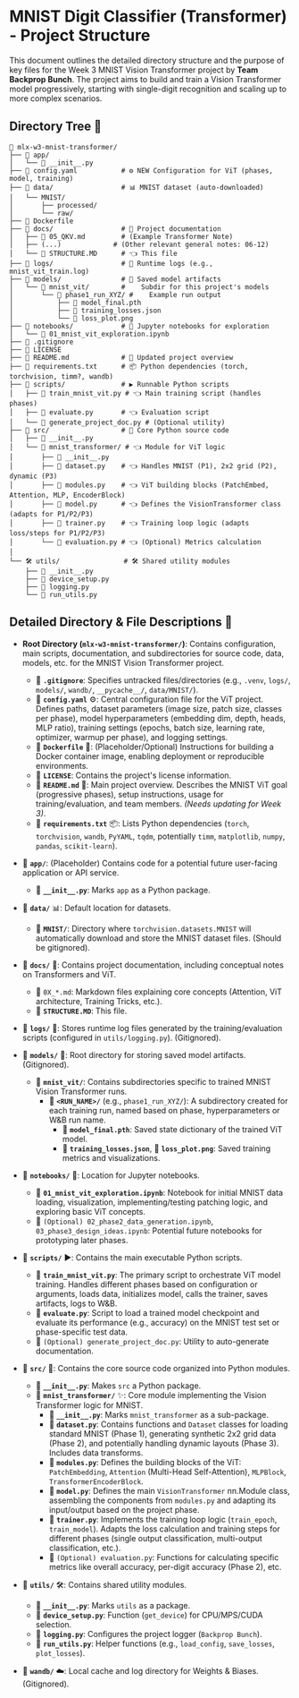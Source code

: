 # MNIST Digit Classifier (Transformer) - Project Structure

This document outlines the detailed directory structure and the purpose of key files for the Week 3 MNIST Vision Transformer project by **Team Backprop Bunch**. The project aims to build and train a Vision Transformer model progressively, starting with single-digit recognition and scaling up to more complex scenarios.

## Directory Tree 🌳

```
📁 mlx-w3-mnist-transformer/
├── 📁 app/
│   └── 📄 __init__.py
├── 📄 config.yaml           # ⚙️ NEW Configuration for ViT (phases, model, training)
├── 📁 data/                 # 📊 MNIST dataset (auto-downloaded)
│   └── MNIST/
│       ├── processed/
│       └── raw/
├── 🐳 Dockerfile
├── 📁 docs/                 # 📄 Project documentation
│   ├── 📄 05_QKV.md         # (Example Transformer Note)
│   ├── (...)             # (Other relevant general notes: 06-12)
│   └── 📄 STRUCTURE.MD      # 👈 This file
├── 📁 logs/                 # 📝 Runtime logs (e.g., mnist_vit_train.log)
├── 📁 models/               # 🧠 Saved model artifacts
│   └── 📁 mnist_vit/        #    Subdir for this project's models
│       └── 📁 phase1_run_XYZ/ #    Example run output
│           ├── 📄 model_final.pth
│           ├── 📄 training_losses.json
│           └── 📄 loss_plot.png
├── 📁 notebooks/            # 📓 Jupyter notebooks for exploration
│   └── 📄 01_mnist_vit_exploration.ipynb
├── 📄 .gitignore
├── 📄 LICENSE
├── 📄 README.md             # 👋 Updated project overview
├── 📄 requirements.txt      # 📦 Python dependencies (torch, torchvision, timm?, wandb)
├── 📁 scripts/              # ▶️ Runnable Python scripts
│   ├── 📄 train_mnist_vit.py # 👈 Main training script (handles phases)
│   ├── 📄 evaluate.py       # 👈 Evaluation script
│   └── 📄 generate_project_doc.py # (Optional utility)
├── 🐍 src/                  # 🐍 Core Python source code
│   ├── 📄 __init__.py
│   └── 📁 mnist_transformer/ # 👈 Module for ViT logic
│       ├── 📄 __init__.py
│       ├── 📄 dataset.py    # 👈 Handles MNIST (P1), 2x2 grid (P2), dynamic (P3)
│       ├── 📄 modules.py    # 👈 ViT building blocks (PatchEmbed, Attention, MLP, EncoderBlock)
│       ├── 📄 model.py      # 👈 Defines the VisionTransformer class (adapts for P1/P2/P3)
│       ├── 📄 trainer.py    # 👈 Training loop logic (adapts loss/steps for P1/P2/P3)
│       └── 📄 evaluation.py # 👈 (Optional) Metrics calculation
│
└── 🛠️ utils/                # 🛠️ Shared utility modules
    ├── 📄 __init__.py
    ├── 📄 device_setup.py
    ├── 📄 logging.py
    └── 📄 run_utils.py
```

## Detailed Directory & File Descriptions 📜

*   **Root Directory (`mlx-w3-mnist-transformer/`)**: Contains configuration, main scripts, documentation, and subdirectories for source code, data, models, etc. for the MNIST Vision Transformer project.
    *   📄 **`.gitignore`**: Specifies untracked files/directories (e.g., `.venv`, `logs/`, `models/`, `wandb/`, `__pycache__/`, `data/MNIST/`).
    *   📄 **`config.yaml`** ⚙️: Central configuration file for the ViT project. Defines paths, dataset parameters (image size, patch size, classes per phase), model hyperparameters (embedding dim, depth, heads, MLP ratio), training settings (epochs, batch size, learning rate, optimizer, warmup per phase), and logging settings.
    *   📄 **`Dockerfile`** 🐳: (Placeholder/Optional) Instructions for building a Docker container image, enabling deployment or reproducible environments.
    *   📄 **`LICENSE`**: Contains the project's license information.
    *   📄 **`README.md`** 👋: Main project overview. Describes the MNIST ViT goal (progressive phases), setup instructions, usage for training/evaluation, and team members. *(Needs updating for Week 3)*.
    *   📄 **`requirements.txt`** 📦: Lists Python dependencies (`torch`, `torchvision`, `wandb`, `PyYAML`, `tqdm`, potentially `timm`, `matplotlib`, `numpy`, `pandas`, `scikit-learn`).

*   📁 **`app/`**: (Placeholder) Contains code for a potential future user-facing application or API service.
    *   📄 **`__init__.py`**: Marks `app` as a Python package.

*   📁 **`data/`** 📊: Default location for datasets.
    *   📁 **`MNIST/`**: Directory where `torchvision.datasets.MNIST` will automatically download and store the MNIST dataset files. (Should be gitignored).

*   📁 **`docs/`** 📄: Contains project documentation, including conceptual notes on Transformers and ViT.
    *   📄 `0X_*.md`: Markdown files explaining core concepts (Attention, ViT architecture, Training Tricks, etc.).
    *   📄 **`STRUCTURE.MD`**: This file.

*   📁 **`logs/`** 📝: Stores runtime log files generated by the training/evaluation scripts (configured in `utils/logging.py`). (Gitignored).

*   📁 **`models/`** 🧠: Root directory for storing saved model artifacts. (Gitignored).
    *   📁 **`mnist_vit/`**: Contains subdirectories specific to trained MNIST Vision Transformer runs.
        *   📁 **`<RUN_NAME>/`** (e.g., `phase1_run_XYZ/`): A subdirectory created for each training run, named based on phase, hyperparameters or W&B run name.
            *   📄 **`model_final.pth`**: Saved state dictionary of the trained ViT model.
            *   📄 **`training_losses.json`**, 📄 **`loss_plot.png`**: Saved training metrics and visualizations.

*   📁 **`notebooks/`** 📓: Location for Jupyter notebooks.
    *   📄 **`01_mnist_vit_exploration.ipynb`**: Notebook for initial MNIST data loading, visualization, implementing/testing patching logic, and exploring basic ViT concepts.
    *   📄 `(Optional) 02_phase2_data_generation.ipynb`, `03_phase3_design_ideas.ipynb`: Potential future notebooks for prototyping later phases.

*   📁 **`scripts/`** ▶️: Contains the main executable Python scripts.
    *   📄 **`train_mnist_vit.py`**: The primary script to orchestrate ViT model training. Handles different phases based on configuration or arguments, loads data, initializes model, calls the trainer, saves artifacts, logs to W&B.
    *   📄 **`evaluate.py`**: Script to load a trained model checkpoint and evaluate its performance (e.g., accuracy) on the MNIST test set or phase-specific test data.
    *   📄 `(Optional) generate_project_doc.py`: Utility to auto-generate documentation.

*   📁 **`src/`** 🐍: Contains the core source code organized into Python modules.
    *   📄 **`__init__.py`**: Makes `src` a Python package.
    *   📁 **`mnist_transformer/`** ✨: Core module implementing the Vision Transformer logic for MNIST.
        *   📄 **`__init__.py`**: Marks `mnist_transformer` as a sub-package.
        *   📄 **`dataset.py`**: Contains functions and `Dataset` classes for loading standard MNIST (Phase 1), generating synthetic 2x2 grid data (Phase 2), and potentially handling dynamic layouts (Phase 3). Includes data transforms.
        *   📄 **`modules.py`**: Defines the building blocks of the ViT: `PatchEmbedding`, `Attention` (Multi-Head Self-Attention), `MLPBlock`, `TransformerEncoderBlock`.
        *   📄 **`model.py`**: Defines the main `VisionTransformer` nn.Module class, assembling the components from `modules.py` and adapting its input/output based on the project phase.
        *   📄 **`trainer.py`**: Implements the training loop logic (`train_epoch`, `train_model`). Adapts the loss calculation and training steps for different phases (single output classification, multi-output classification, etc.).
        *   📄 `(Optional) evaluation.py`: Functions for calculating specific metrics like overall accuracy, per-digit accuracy (Phase 2), etc.

*   📁 **`utils/`** 🛠️: Contains shared utility modules.
    *   📄 **`__init__.py`**: Marks `utils` as a package.
    *   📄 **`device_setup.py`**: Function (`get_device`) for CPU/MPS/CUDA selection.
    *   📄 **`logging.py`**: Configures the project logger (`Backprop Bunch`).
    *   📄 **`run_utils.py`**: Helper functions (e.g., `load_config`, `save_losses`, `plot_losses`).

*   📁 **`wandb/`** ☁️: Local cache and log directory for Weights & Biases. (Gitignored).

```

